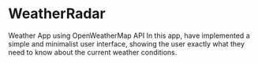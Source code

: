 # WeatherRadar
Weather App using OpenWeatherMap API
 In this app, have implemented a simple and minimalist user interface, showing the user exactly what they need to know about the current weather conditions.
